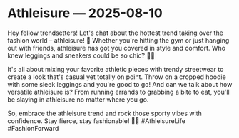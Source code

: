 # Athleisure — 2025-08-10

Hey fellow trendsetters! Let's chat about the hottest trend taking over the fashion world – athleisure! 🌟 Whether you're hitting the gym or just hanging out with friends, athleisure has got you covered in style and comfort. Who knew leggings and sneakers could be so chic? 💁‍♀️

It's all about mixing your favorite athletic pieces with trendy streetwear to create a look that's casual yet totally on point. Throw on a cropped hoodie with some sleek leggings and you're good to go! And can we talk about how versatile athleisure is? From running errands to grabbing a bite to eat, you'll be slaying in athleisure no matter where you go.

So, embrace the athleisure trend and rock those sporty vibes with confidence. Stay fierce, stay fashionable! 💃✨ #AthleisureLife #FashionForward